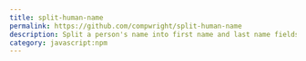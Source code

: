 ```yaml
---
title: split-human-name
permalink: https://github.com/compwright/split-human-name
description: Split a person's name into first name and last name fields
category: javascript:npm
---
```

